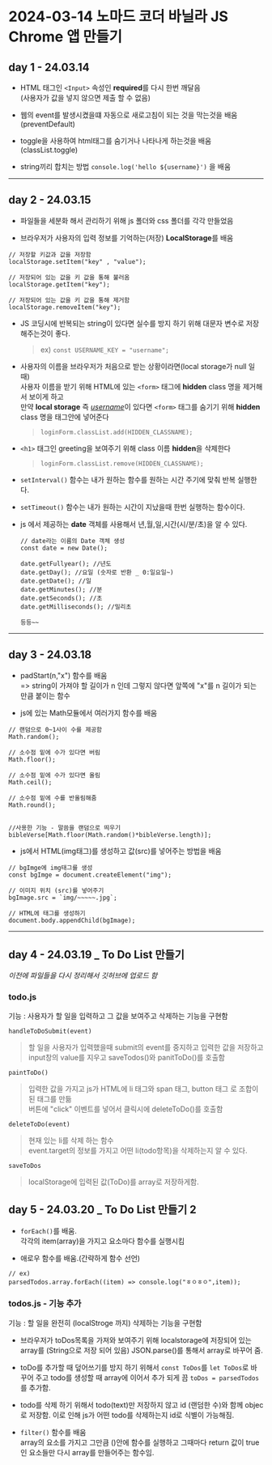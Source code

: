 # 2024-03-14 노마드 코더 바닐라 JS Chrome 앱 만들기

## day 1 - 24.03.14 

- HTML 태그인 `<Input>` 속성인 **required**를 다시 한번 깨달음  
(사용자가 값을 넣지 않으면 제출 할 수 없음)

- 웹의 event를 발생시켰을떄 자동으로 새로고침이 되는 것을 막는것을 배움  
(preventDefault)

- toggle을 사용하여 html태그를 숨기거나 나타나게 하는것을 배움  
(classList.toggle)

- string끼리 합치는 방법 `console.log('hello ${username}')` 을 배움
___
## day 2 - 24.03.15

- 파일들을 세분화 해서 관리하기 위해 js 폴더와 css 폴더를 각각 만들었음  
 
- 브라우저가 사용자의 입력 정보를 기억하는(저장) **LocalStorage**를 배움  
```
// 저장할 키값과 값을 저장함
localStorage.setItem("key" , "value");

// 저장되어 있는 값을 키 값을 통해 불러옴
localStorage.getItem("key");

// 저장되어 있는 값을 키 값을 통해 제거함
localStorage.removeItem("key");

```

- JS 코딩시에 반복되는 string이 있다면 실수를 방지 하기 위해 대문자 변수로 저장해주는것이 좋다.
  > ex) `const USERNAME_KEY = "username"; `

- 사용자의 이름을 브라우저가 처음으로 받는 상황이라면(local storage가 null 일때)  
사용자 이름을 받기 위해 HTML에 있는 `<form>` 태그에 **hidden** class 명을 제거해서 보이게 하고  
만약 **local storage** 즉 <u>*username*</u>이 있다면 `<form>` 태그를 숨기기 위해 **hidden** class 명을 태그안에 넣어준다  
  > `loginForm.classList.add(HIDDEN_CLASSNAME);` 
- `<h1>` 태그인 greeting을 보여주기 위해 class 이름 **hidden**을 삭제한다  
  > `loginForm.classList.remove(HIDDEN_CLASSNAME);`
- `setInterval()` 함수는 내가 원하는 함수를 원하는 시간 주기에 맞춰 반복 실행한다.
- `setTimeout()` 함수는 내가 원하는 시간이 지났을때 한번 실행하는 함수이다.
- js 에서 제공하는 **date** 객체를 사용해서 년,월,일,시간(시/분/초)을 알 수 있다.  
  ```
  // date라는 이름의 Date 객체 생성
  const date = new Date();

  date.getFullyear(); //년도
  date.getDay(); //요일 (숫자로 반환 _ 0:일요일~)
  date.getDate(); //일
  date.getMinutes(); //분
  date.getSeconds(); //초
  date.getMilliseconds(); //밀리초

  등등~~
  ``` 

___
## day 3 - 24.03.18

- padStart(n,"x") 함수를 배움   
  => string이 가져야 할 길이가 n 인데 그렇지 않다면 앞쪽에 "x"를 n 길이가 되는 만큼 붙이는 함수 

- js에 있는 Math모듈에서 여러가지 함수를 배움

```
// 랜덤으로 0~1사이 수를 제공함
Math.random();

// 소수점 밑에 수가 있다면 버림
Math.floor();

// 소수점 밑에 수가 있다면 올림
Math.ceil();

// 소수점 밑에 수를 반올림해줌
Math.round();


//사용한 기능 - 말씀을 랜덤으로 띄우기
bibleVerse[Math.floor(Math.random()*bibleVerse.length)];
```

- js에서 HTML(img태그)를 생성하고 값(src)를 넣어주는 방법을 배움   

```
// bgImge에 img태그를 생성
const bgImge = document.createElement("img");

// 이미지 위치 (src)를 넣어주기
bgImage.src = `img/~~~~~.jpg`;

// HTML에 태그를 생성하기
document.body.appendChild(bgImage);

```
___

## day 4 - 24.03.19 _ To Do List 만들기

_이전에 파일들을 다시 정리해서 깃허브에 업로드 함_   

### **todo.js**   
기능 : 사용자가 할 일을 입력하고 그 값을 보여주고 삭제하는 기능을 구현함   

`handleToDoSubmit(event)`   
>할 일을 사용자가 입력했을때 submit의 event를 중지하고 입력한 값을 저장하고   
input창의 value를 지우고 saveTodos()와 panitToDo()를 호출함

`paintToDo()`   
>입력한 값을 가지고 js가 HTML에 li 태그와 span 태그, button 태그 로 조합이 된 태그를 만듦   
버튼에 "click" 이벤트를 넣어서 클릭시에 deleteToDo()를 호출함

`deleteToDo(event)`
> 현재 있는 li를 삭제 하는 함수   
event.target의 정보를 가지고 어떤 li(todo항목)을 삭제하는지 알 수 있다.

 
`saveToDos`   
> localStorage에 입력된 값(ToDo)를 array로 저장하게함.

## day 5 - 24.03.20 _ To Do List 만들기 2   

- `forEach()`를 배움.   
 각각의 item(array)을 가지고 요소마다 함수를 실행시킴

- 애로우 함수를 배움.(간략하게 함수 선언)   
```
// ex)
parsedTodos.array.forEach((item) => console.log("ㅎㅇㅎㅇ",item));
```

### todos.js - 기능 추가  

기능 : 할 일을 완전히 (localStroge 까지) 삭제하는 기능을 구현함   

- 브라우저가 toDos목록을 가져와 보여주기 위해 localstorage에 저장되어 있는 array를 (String으로 저장 되어 있음) JSON.parse()를 통해서 array로 바꾸어 줌.  
- toDo를 추가할 때 덮어쓰기를 방지 하기 위해서 `const ToDos`를 `let ToDos`로 바꾸어 주고 todo를 생성할 때 array에 이어서 추가 되게 끔 `toDos = parsedTodos`를 추가함.   
- todo를 삭제 하기 위해서 todo(text)만 저장하지 않고 id (랜덤한 수)와 함께 objec로 저장함. 이로 인해 js가 어떤 todo를 삭제하는지 id로 식별이 가능해짐.

- `filter()` 함수를 배움   
array의 요소를 가지고 그만큼 ()안에 함수를 실행하고 그때마다 return 값이 true인 요소들만 다시 array를 만들어주는 함수임.